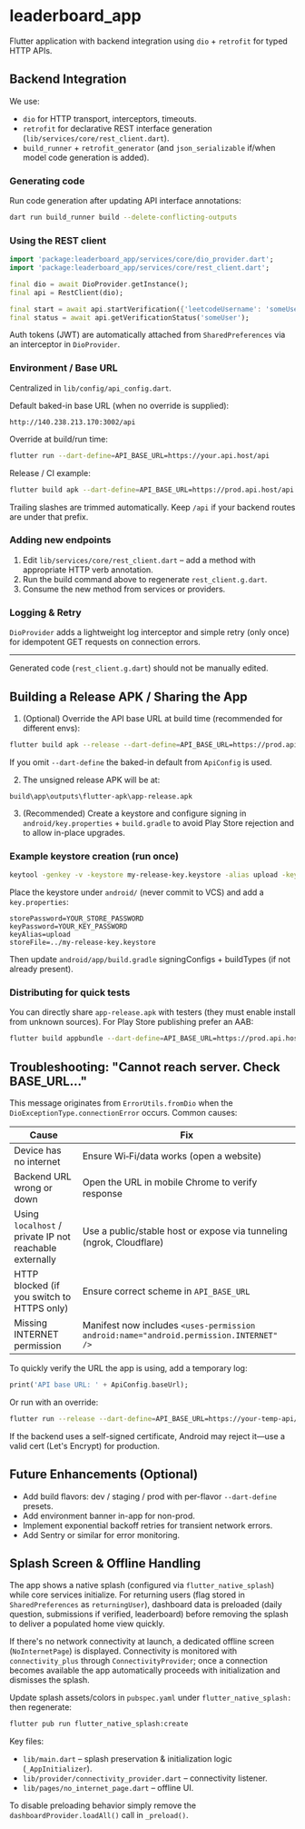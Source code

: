 # leaderboard_app

Flutter application with backend integration using `dio` + `retrofit` for typed HTTP APIs.

## Backend Integration

We use:

* `dio` for HTTP transport, interceptors, timeouts.
* `retrofit` for declarative REST interface generation (`lib/services/core/rest_client.dart`).
* `build_runner` + `retrofit_generator` (and `json_serializable` if/when model code generation is added).

### Generating code

Run code generation after updating API interface annotations:

```bash
dart run build_runner build --delete-conflicting-outputs
```

### Using the REST client

```dart
import 'package:leaderboard_app/services/core/dio_provider.dart';
import 'package:leaderboard_app/services/core/rest_client.dart';

final dio = await DioProvider.getInstance();
final api = RestClient(dio);

final start = await api.startVerification({'leetcodeUsername': 'someUser'});
final status = await api.getVerificationStatus('someUser');
```

Auth tokens (JWT) are automatically attached from `SharedPreferences` via an interceptor in `DioProvider`.

### Environment / Base URL

Centralized in `lib/config/api_config.dart`.

Default baked-in base URL (when no override is supplied):

```
http://140.238.213.170:3002/api
```

Override at build/run time:

```bash
flutter run --dart-define=API_BASE_URL=https://your.api.host/api
```

Release / CI example:

```bash
flutter build apk --dart-define=API_BASE_URL=https://prod.api.host/api
```

Trailing slashes are trimmed automatically. Keep `/api` if your backend routes are under that prefix.

### Adding new endpoints

1. Edit `lib/services/core/rest_client.dart` – add a method with appropriate HTTP verb annotation.
2. Run the build command above to regenerate `rest_client.g.dart`.
3. Consume the new method from services or providers.

### Logging & Retry

`DioProvider` adds a lightweight log interceptor and simple retry (only once) for idempotent GET requests on connection errors.

---

Generated code (`rest_client.g.dart`) should not be manually edited.


## Building a Release APK / Sharing the App

1. (Optional) Override the API base URL at build time (recommended for different envs):

```bash
flutter build apk --release --dart-define=API_BASE_URL=https://prod.api.host/api
```

If you omit `--dart-define` the baked-in default from `ApiConfig` is used.

2. The unsigned release APK will be at:

```
build\app\outputs\flutter-apk\app-release.apk
```

3. (Recommended) Create a keystore and configure signing in `android/key.properties` + `build.gradle` to avoid Play Store rejection and to allow in-place upgrades.

### Example keystore creation (run once)

```bash
keytool -genkey -v -keystore my-release-key.keystore -alias upload -keyalg RSA -keysize 2048 -validity 10000
```

Place the keystore under `android/` (never commit to VCS) and add a `key.properties`:

```
storePassword=YOUR_STORE_PASSWORD
keyPassword=YOUR_KEY_PASSWORD
keyAlias=upload
storeFile=../my-release-key.keystore
```

Then update `android/app/build.gradle` signingConfigs + buildTypes (if not already present).

### Distributing for quick tests

You can directly share `app-release.apk` with testers (they must enable install from unknown sources). For Play Store publishing prefer an AAB:

```bash
flutter build appbundle --dart-define=API_BASE_URL=https://prod.api.host/api
```

## Troubleshooting: "Cannot reach server. Check BASE_URL..."

This message originates from `ErrorUtils.fromDio` when the `DioExceptionType.connectionError` occurs. Common causes:

| Cause | Fix |
|-------|-----|
| Device has no internet | Ensure Wi‑Fi/data works (open a website) |
| Backend URL wrong or down | Open the URL in mobile Chrome to verify response |
| Using `localhost` / private IP not reachable externally | Use a public/stable host or expose via tunneling (ngrok, Cloudflare) |
| HTTP blocked (if you switch to HTTPS only) | Ensure correct scheme in `API_BASE_URL` |
| Missing INTERNET permission | Manifest now includes `<uses-permission android:name="android.permission.INTERNET" />` |

To quickly verify the URL the app is using, add a temporary log:

```dart
print('API base URL: ' + ApiConfig.baseUrl);
```

Or run with an override:

```bash
flutter run --release --dart-define=API_BASE_URL=https://your-temp-api/api
```

If the backend uses a self-signed certificate, Android may reject it—use a valid cert (Let's Encrypt) for production.

## Future Enhancements (Optional)

* Add build flavors: dev / staging / prod with per-flavor `--dart-define` presets.
* Add environment banner in-app for non-prod.
* Implement exponential backoff retries for transient network errors.
* Add Sentry or similar for error monitoring.

## Splash Screen & Offline Handling

The app shows a native splash (configured via `flutter_native_splash`) while core services initialize. For returning users (flag stored in `SharedPreferences` as `returningUser`), dashboard data is preloaded (daily question, submissions if verified, leaderboard) before removing the splash to deliver a populated home view quickly.

If there's no network connectivity at launch, a dedicated offline screen (`NoInternetPage`) is displayed. Connectivity is monitored with `connectivity_plus` through `ConnectivityProvider`; once a connection becomes available the app automatically proceeds with initialization and dismisses the splash.

Update splash assets/colors in `pubspec.yaml` under `flutter_native_splash:` then regenerate:

```bash
flutter pub run flutter_native_splash:create
```

Key files:

* `lib/main.dart` – splash preservation & initialization logic (`_AppInitializer`).
* `lib/provider/connectivity_provider.dart` – connectivity listener.
* `lib/pages/no_internet_page.dart` – offline UI.

To disable preloading behavior simply remove the `dashboardProvider.loadAll()` call in `_preload()`.

